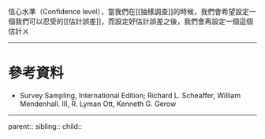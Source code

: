 信心水準（Confidence level），當我們在[[抽樣調查]]的時候，我們會希望設定一個我們可以忍受的[[估計誤差]]，而設定好估計誤差之後，我們會再設定一個這個估計ㄨ

- - -
# 參考資料
- Survey Sampling, International Edition; Richard L. Scheaffer, William Mendenhall. III, R. Lyman Ott, Kenneth G. Gerow
- - -
parent::
sibling::
child::